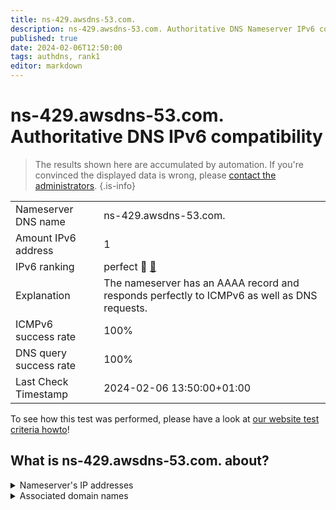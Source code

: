 ```yaml
---
title: ns-429.awsdns-53.com.
description: ns-429.awsdns-53.com. Authoritative DNS Nameserver IPv6 compatibility
published: true
date: 2024-02-06T12:50:00
tags: authdns, rank1
editor: markdown
---
```


# ns-429.awsdns-53.com. Authoritative DNS IPv6 compatibility

> The results shown here are accumulated by automation. If you're convinced the displayed data is wrong, please [contact the administrators](/howto/chat). 
{.is-info}




|   |   |
| - | - |
| Nameserver DNS name | ns-429.awsdns-53.com.
| Amount IPv6 address | 1
| IPv6 ranking | perfect :1st_place_medal: [🔗](/howto/ranking) |
| Explanation | The nameserver has an AAAA record and responds perfectly to ICMPv6 as well as DNS requests. |
| ICMPv6 success rate | 100%|
| DNS query success rate | 100% |
| Last Check Timestamp | 2024-02-06 13:50:00+01:00 |

To see how this test was performed, please have a look at [our website test criteria howto](/howto/testcriteria/authdns)!


## What is ns-429.awsdns-53.com. about?




<details>
<summary>Nameserver's IP addresses</summary>

2600:9000:5301:ad00::1

</details>



<details>
<summary>Associated domain names</summary>

www.snowflake.com

</details>
